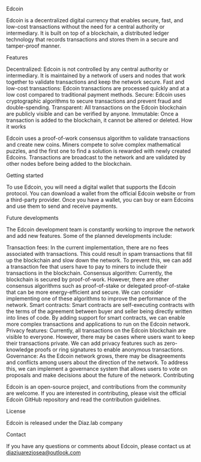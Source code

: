 Edcoin

Edcoin is a decentralized digital currency that enables secure, fast, and low-cost transactions without the need for a central authority or intermediary. It is built on top of a blockchain, a distributed ledger technology that records transactions and stores them in a secure and tamper-proof manner.

Features

Decentralized: Edcoin is not controlled by any central authority or intermediary. It is maintained by a network of users and nodes that work together to validate transactions and keep the network secure.
Fast and low-cost transactions: Edcoin transactions are processed quickly and at a low cost compared to traditional payment methods.
Secure: Edcoin uses cryptographic algorithms to secure transactions and prevent fraud and double-spending.
Transparent: All transactions on the Edcoin blockchain are publicly visible and can be verified by anyone.
Immutable: Once a transaction is added to the blockchain, it cannot be altered or deleted.
How it works

Edcoin uses a proof-of-work consensus algorithm to validate transactions and create new coins. Miners compete to solve complex mathematical puzzles, and the first one to find a solution is rewarded with newly created Edcoins. Transactions are broadcast to the network and are validated by other nodes before being added to the blockchain.

Getting started

To use Edcoin, you will need a digital wallet that supports the Edcoin protocol. You can download a wallet from the official Edcoin website or from a third-party provider. Once you have a wallet, you can buy or earn Edcoins and use them to send and receive payments.

Future developments

The Edcoin development team is constantly working to improve the network and add new features. Some of the planned developments include:

Transaction fees: In the current implementation, there are no fees associated with transactions. This could result in spam transactions that fill up the blockchain and slow down the network. To prevent this, we can add a transaction fee that users have to pay to miners to include their transactions in the blockchain.
Consensus algorithm: Currently, the blockchain is secured by proof-of-work. However, there are other consensus algorithms such as proof-of-stake or delegated proof-of-stake that can be more energy-efficient and secure. We can consider implementing one of these algorithms to improve the performance of the network.
Smart contracts: Smart contracts are self-executing contracts with the terms of the agreement between buyer and seller being directly written into lines of code. By adding support for smart contracts, we can enable more complex transactions and applications to run on the Edcoin network.
Privacy features: Currently, all transactions on the Edcoin blockchain are visible to everyone. However, there may be cases where users want to keep their transactions private. We can add privacy features such as zero-knowledge proofs or ring signatures to enable anonymous transactions.
Governance: As the Edcoin network grows, there may be disagreements and conflicts among users about the direction of the network. To address this, we can implement a governance system that allows users to vote on proposals and make decisions about the future of the network.
Contributing

Edcoin is an open-source project, and contributions from the community are welcome. If you are interested in contributing, please visit the official Edcoin GitHub repository and read the contribution guidelines.

License

Edcoin is released under the Diaz.lab company 

Contact

If you have any questions or comments about Edcoin, please contact us at diazjuarezjosea@outlook.com
